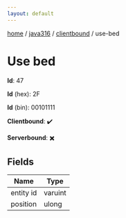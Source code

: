 ```yaml
---
layout: default
---
```


[home](/)  /  [java316](/protocol/java316)  /  [clientbound](/protocol/java316/clientbound)  /  use-bed

# Use bed

**Id**: 47

**Id** (hex): 2F

**Id** (bin): 00101111

**Clientbound**: ✔️

**Serverbound**: ✖️

## Fields

Name | Type
---|---
entity id | varuint
position | ulong
